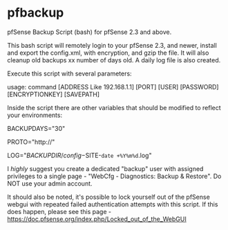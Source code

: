 # pfbackup
pfSense Backup Script (bash) for pfSense 2.3 and above. 

This bash script will remotely login to your pfSense 2.3, and newer, install and export the config.xml, with encryption, and gzip the file. It will also cleanup old backups xx number of days old. A daily log file is also created.

Execute this script with several parameters:

usage: command [ADDRESS Like 192.168.1.1] [PORT] [USER] [PASSWORD] [ENCRYPTIONKEY] [SAVEPATH]

Inside the script there are other variables that should be modified to reflect your environments:

BACKUPDAYS="30"

PROTO="http://"

LOG="$BACKUPDIR/config-$SITE-`date +%Y%m%d`.log"


I *highly* suggest you create a dedicated "backup" user with assigned privileges to a single page - "WebCfg - Diagnostics: Backup & Restore". Do NOT use your admin account.

It should also be noted, it's possible to lock yourself out of the pfSense webgui with repeated failed authentication attempts with this script. If this does happen, please see this page - https://doc.pfsense.org/index.php/Locked_out_of_the_WebGUI
